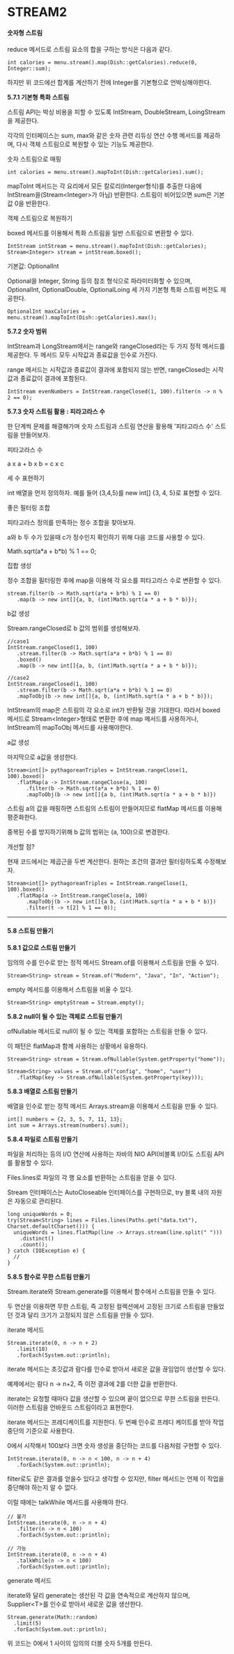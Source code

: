 # STREAM2

#### 숫자형 스트림

reduce 메서드로 스트림 요소의 합을 구하는 방식은 다음과 같다.

```
int calories = menu.stream().map(Dish::getCalories).reduce(0, Integer::sum);
```

하지만 위 코드에선 합계를 계산하기 전에 Integer를 기본형으로 언박싱해야한다.

**5.7.1 기본형 특화 스트림**

스트림 API는 박싱 비용을 피할 수 있도록 IntStream, DoubleStream, LoingStream을 제공한다.

각각의 인터페이스는 sum, max와 같은 숫자 관련 리듀싱 연산 수행 메서드를 제공하며, 다시 객체 스트림으로 복원할 수 있는 기능도 제공한다.

&#x20;

숫자 스트림으로 매핑

```
int calories = menu.stream().mapToInt(Dish::getCalories).sum();
```

mapToInt 메서드는 각 요리에서 모든 칼로리(Interger형식)를 추출한 다음에 IntStream을(Stream\<Integer>가 아님) 반환한다. 스트림이 비어있으면 sum은 기본값 0을 반환한다.

&#x20;

객체 스트림으로 복원하기

boxed 메서드를 이용해서 특화 스트림을 일반 스트림으로 변환할 수 있다.

```
IntStream intStream = menu.stream().mapToInt(Dish::getCalories);
Stream<Integer> stream = intStream.boxed();
```

&#x20;

기본값: OptionalInt

Optional을 Integer, String 등의 참조 형식으로 파라미터화할 수 있으며, OptionalInt, OptionalDouble, OptionalLoing 세 가지 기본형 특화 스트림 버전도 제공한다.

```
OptionalInt maxCalories = menu.stream().mapToInt(Dish::getCalories).max();
```

**5.7.2 숫자 범위**

IntStream과 LongStream에서는 range와 rangeClosed라는 두 가지 정적 메서드를 제공한다. 두 메서드 모두 시작값과 종료값을 인수로 가진다.

range 메서드는 시작값과 종료값이 결과에 포함되지 않는 반면, rangeClosed는 시작값과 종료값이 결과에 포함된다.

```
IntStream evenNumbers = IntStream.rangeClosed(1, 100).filter(n -> n % 2 == 0);
```

**5.7.3 숫자 스트림 활용 : 피라고라스 수**

한 단계씩 문제를 해결해가며 숫자 스트림과 스트림 연산을 활용해 '피타고라스 수' 스트림을 만들어보자.

&#x20;

피타고라스 수

a x a + b x b = c x c

&#x20;

세 수 표현하기

int 배열을 먼저 정의하자. 예를 들어 (3,4,5)를 new int\[] {3, 4, 5}로 표현할 수 있다.

&#x20;

좋은 필터링 조합

피타고라스 정의를 만족하는 정수 조합을 찾아보자.

a와 b 두 수가 있을때 c가 정수인지 확인하기 위해 다음 코드를 사용할 수 있다.

Math.sqrt(a\*a + b\*b) % 1 == 0;

&#x20;

집합 생성

정수 조합을 필터링한 후에 map을 이용해 각 요소를 피타고라스 수로 변환할 수 있다.

```
stream.filter(b -> Math.sqrt(a*a + b*b) % 1 == 0)
   .map(b -> new int[]{a, b, (int)Math.sqrt(a * a + b * b)});
```

&#x20;

b값 생성

Stream.rangeClosed로 b 값의 범위를 생성해보자.

```
//case1
IntStream.rangeClosed(1, 100)
   .stream.filter(b -> Math.sqrt(a*a + b*b) % 1 == 0)
   .boxed()
   .map(b -> new int[]{a, b, (int)Math.sqrt(a * a + b * b)});

//case2
IntStream.rangeClosed(1, 100)
   .stream.filter(b -> Math.sqrt(a*a + b*b) % 1 == 0)
   .mapToObj(b -> new int[]{a, b, (int)Math.sqrt(a * a + b * b)});
```

IntStream의 map은 스트림의 각 요소로 int가 반환될 것을 기대한다. 따라서 boxed 메서드로 Stream\<Integer>형태로 변환한 후에 map 메서드를 사용하거나, IntStream의 mapToObj 메서드를 사용해야한다.

&#x20;

a값 생성

마지막으로 a값을 생성한다.

```
Stream<int[]> pythagoreanTriples = IntStream.rangeClose(1, 100).boxed()
   .flatMap(a -> IntStream.rangeClose(a, 100)
      .filter(b -> Math.sqrt(a*a + b*b) % 1 == 0)
      .mapToObj(b -> new int[]{a b, (int)Math.sqrt(a * a + b * b)})
```

스트림 a의 값을 매핑하면 스트림의 스트림이 만들어지므로 flatMap 메서드를 이용해 평준화한다.

중복된 수를 방지하기위해 b 값의 범위는 (a, 100)으로 변경한다.

&#x20;

개선할 점?

현재 코드에서는 제곱근을 두번 계산한다. 원하는 조건의 결과만 필터링하도록 수정해보자.

```
Stream<int[]> pythagoreanTriples = IntStream.rangeClose(1, 100).boxed()
   .flatMap(a -> IntStream.rangeClose(a, 100)
      .mapToObj(b -> new int[]{a b, (int)Math.sqrt(a * a + b * b)})
      .filter(t -> t[2] % 1 == 0));
```

***

#### 5.8 스트림 만들기

**5.8.1 값으로 스트림 만들기**

임의의 수를 인수로 받는 정적 메서드 Stream.of를 이용해서 스트림을 만들 수 있다.

```
Stream<String> stream = Stream.of("Modern", "Java", "In", "Action");
```

empty 메서드를 이용해서 스트림을 비울 수 있다.

```
Stream<String> emptyStream = Stream.empty();
```

**5.8.2 null이 될 수 있는 객체로 스트림 만들기**

ofNullable 메서드로 null이 될 수 있는 객체를 포함하는 스트림을 만들 수 있다.

이 패턴은 flatMap과 함께 사용하는 상황에서 유용하다.

```
Stream<String> stream = Stream.ofNullable(System.getProperty("home"));

Stream<String> values = Stream.of("config", "home", "user")
   .flatMap(key -> Stream.ofNullable(System.getProperty(key)));
```

**5.8.3 배열로 스트림 만들기**

배열을 인수로 받는 정적 메서드 Arrays.stream을 이용해서 스트림을 만들 수 있다.

```
int[] numbers = {2, 3, 5, 7, 11, 13};
int sum = Arrays.stream(numbers).sum();
```

**5.8.4 파일로 스트림 만들기**

파일을 처리하는 등의 I/O 연산에 사용하는 자바의 NIO API(비블록 I/O)도 스트림 API를 활용할 수 있다.

Files.lines로 파일의 각 행 요소를 반환하는 스트림을 얻을 수 있다.

Stream 인터페이스는 AutoCloseable 인터페이스를 구현하므로, try 블록 내의 자원은 자동으로 관리된다.

```
long uniqueWords = 0;
try(Stream<String> lines = Files.lines(Paths.get("data.txt"), Charset.defaultCharset())) {
  uniqueWords = lines.flatMap(line -> Arrays.stream(line.split(" ")))
    .distinct()
    .count();
} catch (IOException e) {
  //
}
```

&#x20;

**5.8.5 함수로 무한 스트림 만들기**

Stream.iterate와 Stream.generate를 이용해서 함수에서 스트림을 만들 수 있다.

두 연산을 이용하면 무한 스트림, 즉 고정된 컬렉션에서 고정된 크기로 스트림을 만들었던 것과 달리 크기가 고정되지 않은 스트림을 만들 수 있다.

&#x20;

iterate 메서드

```
Stream.iterate(0, n -> n + 2)
   .limit(10)
   .forEach(System.out::println);
```

iterate 메서드는 초깃값과 람다를 인수로 받아서 새로운 값을 끊임업이 생산할 수 있다.

예제에서는 람다 n -> n+2, 즉 이전 결과에 2를 더한 값을 반환한다.

iterate는 요청할 때마다 값을 생산할 수 있으며 끝이 없으므로 무한 스트림을 만든다. 이러한 스트림을 언바운드 스트림이라고 표현한다.

&#x20;

iterate 메서드는 프레디케이트를 지원한다. 두 번째 인수로 프레디 케이트를 받아 작업 중단의 기준으로 사용한다.

0에서 시작해서 100보다 크면 숫자 생성을 중단하는 코드를 다음처럼 구현할 수 있다.

```
IntStream.iterate(0, n -> n < 100, n -> n + 4)
   .forEach(System.out::println);
```

filter로도 같은 결과를 얻을수 있다고 생각할 수 있지만, filter 메서드는 언제 이 작업을 중단해야 하는지 알 수 없다.

이럴 때에는 talkWhile 메서드를 사용해야 한다.

```
// 불가
IntStream.iterate(0, n -> n + 4)
   .filter(n -> n < 100)
   .forEach(System.out::println);
   
// 가능
IntStream.iterate(0, n -> n + 4)
   .talkWhile(n -> n < 100)
   .forEach(System.out::println);
```

&#x20;

generate 메서드

iterate와 달리 generate는 생산된 각 값을 연속적으로 계산하지 않으며, Supplier\<T>를 인수로 받아서 새로운 값을 생산한다.

```
Stream.generate(Math::random)
  .limit(5)
  .forEach(System.out::println);
```

위 코드는 0에서 1 사이의 임의의 더블 숫자 5개를 만든다.
